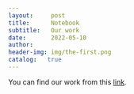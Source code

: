 ```yaml
---
layout:     post
title:      Notebook
subtitle:   Our work
date:       2022-05-10
author:     
header-img: img/the-first.png
catalog:   true
---
```

You can find our work from this [link](https://github.com/DarlingKing/DarlingKing.github.io/blob/master/notebook/project_group11.ipynb).
